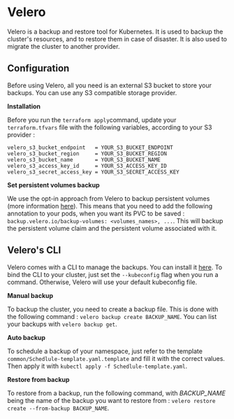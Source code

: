 # Velero

Velero is a backup and restore tool for Kubernetes. It is used to backup the cluster's resources, and to restore them in case of disaster. It is also used to migrate the cluster to another provider.

## Configuration

Before using Velero, all you need is an external S3 bucket to store your backups. You can use any S3 compatible storage provider. 

**Installation**

Before you run the `terraform apply`command, update your `terraform.tfvars` file with the following variables, according to your S3 provider :
```velero_version              = YOUR_VELERO_VERSION
velero_s3_bucket_endpoint   = YOUR_S3_BUCKET_ENDPOINT
velero_s3_bucket_region     = YOUR_S3_BUCKET_REGION
velero_s3_bucket_name       = YOUR_S3_BUCKET_NAME
velero_s3_access_key_id     = YOUR_S3_ACCESS_KEY_ID
velero_s3_secret_access_key = YOUR_S3_SECRET_ACCESS_KEY
```

**Set persistent volumes backup**

We use the opt-in approach from Velero to backup persistent volumes (more information [here](https://velero.io/docs/main/file-system-backup/)). This means that you need to add the following annotation to your pods, when you want its PVC to be saved : `backup.velero.io/backup-volumes: <volumes_names>, ...`. This will backup the persistent volume claim and the persistent volume associated with it.

## Velero's CLI

Velero comes with a CLI to manage the backups. You can install it [here](https://velero.io/docs/v1.6/basic-install/). To bind the CLI to your cluster, just set the `--kubeconfig` flag when you run a command. Otherwise, Velero will use your default kubeconfig file.

**Manual backup**

To backup the cluster, you need to create a backup file. This is done with the following command : `velero backup create BACKUP_NAME`. You can list your backups with `velero backup get`.

**Auto backup**

To schedule a backup of your namespace, just refer to the template `common/Schedlule-template.yaml.template` and fill it with the correct values. Then apply it with `kubectl apply -f Schedlule-template.yaml`.

**Restore from backup**

To restore from a backup, run the following command, with *BACKUP_NAME* being the name of the backup you want to restore from : `velero restore create --from-backup BACKUP_NAME`.